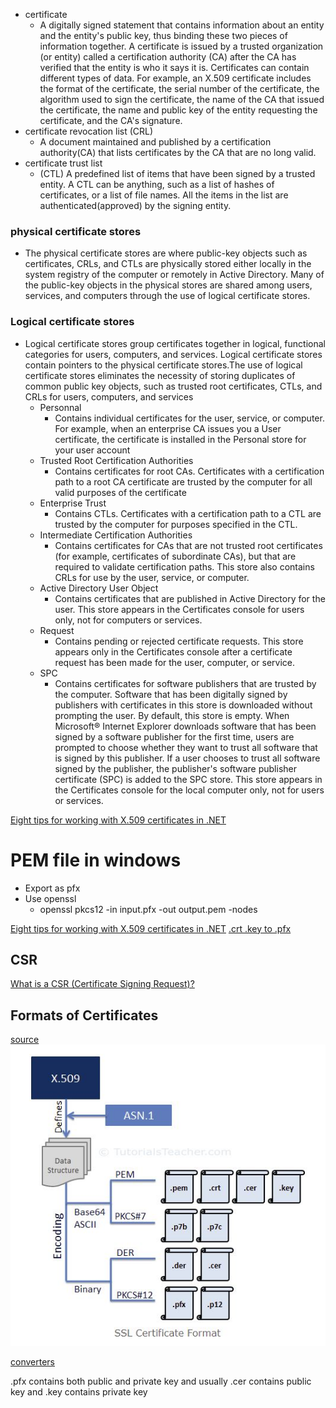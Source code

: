 * certificate
    * A digitally signed statement that contains information about an entity and the entity's public key, thus binding these two pieces of information together. A certificate is issued by a trusted organization (or entity) called a certification authority (CA) after the CA has verified that the entity is who it says it is.
    Certificates can contain different types of data. For example, an X.509 certificate includes the format of the certificate, the serial number of the certificate, the algorithm used to sign the certificate, the name of the CA that issued the certificate, the name and public key of the entity requesting the certificate, and the CA's signature.
* certificate revocation list (CRL) 
    * A document maintained and published by a certification authority(CA) that lists certificates by the CA that are no long valid.
* certificate trust list
    * (CTL) A predefined list of items that have been signed by a trusted entity. A CTL can be anything, such as a list of hashes of certificates, or a list of file names. All the items in the list are authenticated(approved) by the signing entity.

### physical certificate stores
* The physical certificate stores are where public-key objects such as certificates, CRLs, and CTLs are physically stored either locally in the system registry of the computer or remotely in Active Directory. Many of the public-key objects in the physical stores are shared among users, services, and computers through the use of logical certificate stores.


### Logical certificate stores
* Logical certificate stores group certificates together in logical, functional categories for users, computers, and services. Logical certificate stores contain pointers to the physical certificate stores.The use of logical certificate stores eliminates the necessity of storing duplicates of common public key objects, such as trusted root certificates, CTLs, and CRLs for users, computers, and services
    * Personnal
        * Contains individual certificates for the user, service, or computer. For example, when an enterprise CA issues you a User certificate, the certificate is installed in the Personal store for your user account
    * Trusted Root Certification Authorities
        * Contains certificates for root CAs. Certificates with a certification path to a root CA certificate are trusted by the computer for all valid purposes of the certificate
    * Enterprise Trust
        * Contains CTLs. Certificates with a certification path to a CTL are trusted by the computer for purposes specified in the CTL.
    * Intermediate Certification Authorities
        * Contains certificates for CAs that are not trusted root certificates (for example, certificates of subordinate CAs), but that are required to validate certification paths. This store also contains CRLs for use by the user, service, or computer.
    * Active Directory User Object
        * Contains certificates that are published in Active Directory for the user. This store appears in the Certificates console for users only, not for computers or services.    
    * Request 
        * Contains pending or rejected certificate requests. This store appears only in the Certificates console after a certificate request has been made for the user, computer, or service.
    * SPC
        * Contains certificates for software publishers that are trusted by the computer. Software that has been digitally signed by publishers with certificates in this store is downloaded without prompting the user. By default, this store is empty. When Microsoft® Internet Explorer downloads software that has been signed by a software publisher for the first time, users are prompted to choose whether they want to trust all software that is signed by this publisher. If a user chooses to trust all software signed by the publisher, the publisher's software publisher certificate (SPC) is added to the SPC store. This store appears in the Certificates console for the local computer only, not for users or services.


[Eight tips for working with X.509 certificates in .NET](http://paulstovell.com/blog/x509certificate2)

# PEM file in windows
* Export as pfx
* Use openssl
    * openssl pkcs12 -in input.pfx -out output.pem -nodes

[Eight tips for working with X.509 certificates in .NET](http://paulstovell.com/blog/x509certificate2)
[.crt .key to .pfx](https://www.sherweb.com/blog/when-given-crt-and-key-files-make-a-pfx-file/)
## CSR
[What is a CSR (Certificate Signing Request)?
](https://www.sslshopper.com/what-is-a-csr-certificate-signing-request.html)

## Formats of Certificates
[source](https://www.tutorialsteacher.com/https/ssl-certificate-format)
![formats](https://github.com/sairamaj/developer/blob/master/images/certformats.jpg)

[converters](https://www.sslshopper.com/ssl-converter.html)

.pfx contains both public and private key and usually .cer contains public key and .key contains private key





